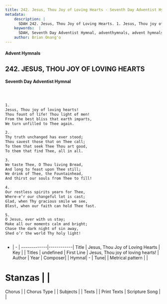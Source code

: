 ```yaml
---
title: 242. Jesus, Thou Joy of Loving Hearts - Seventh Day Adventist Hymnal
metadata:
    description: |
      SDAH 242. Jesus, Thou Joy of Loving Hearts. 1. Jesus, Thou joy of loving hearts! Thou fount of life! Thou light of men! From the best bliss that earth imparts, We turn unfilled to Thee again.
    keywords:  |
      SDAH, Seventh Day Adventist Hymnal, adventhymnals, advent hymnals, Jesus, Thou Joy of Loving Hearts, Jesus, Thou joy of loving hearts! 
    author: Brian Onang'o
---
```


#### Advent Hymnals
## 242. JESUS, THOU JOY OF LOVING HEARTS
#### Seventh Day Adventist Hymnal

```txt



1.
Jesus, Thou joy of loving hearts!
Thou fount of life! Thou light of men!
From the best bliss that earth imparts,
We turn unfilled to Thee again.

2.
Thy truth unchanged has ever stood;
Thou savest those that on Thee call;
To them that seek Thee Thou art good,
To them that find Thee, all in all.

3.
We taste Thee, O Thou living Bread,
And long to feast upon Thee still;
We drink of Thee, the Fountainhead,
And thirst our souls from Thee to fill!

4.
Our restless spirits yearn for Thee,
Where-e’r our changeful lot is cast;
Glad, when Thy gracious smile we see,
Blest, when our faith can hold Thee fast.

5.
O Jesus, ever with us stay;
Make all our moments calm and bright;
Chase the dark night of sin away,
Shed o’r the world Thy holy light!



```

- |   -  |
-------------|------------|
Title | Jesus, Thou Joy of Loving Hearts |
Key |  |
Titles | undefined |
First Line | Jesus, Thou joy of loving hearts! |
Author | 
Year | 
Composer|  |
Hymnal|  - |
Tune|  |
Metrical pattern | |
# Stanzas |  |
Chorus |  |
Chorus Type |  |
Subjects |  |
Texts |  |
Print Texts | 
Scripture Song |  |
  
